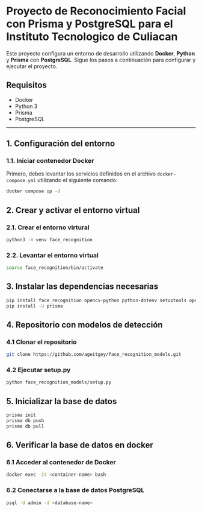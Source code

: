 # Proyecto de Reconocimiento Facial con Prisma y PostgreSQL para el Instituto Tecnologico de Culiacan

Este proyecto configura un entorno de desarrollo utilizando **Docker**, **Python** y **Prisma** con **PostgreSQL**. Sigue los pasos a continuación para configurar y ejecutar el proyecto.

## Requisitos

- Docker
- Python 3
- Prisma
- PostgreSQL
---

## 1. Configuración del entorno

### 1.1. Iniciar contenedor Docker

Primero, debes levantar los servicios definidos en el archivo `docker-compose.yml` utilizando el siguiente comando:

```bash
docker compose up -d
```

## 2. Crear y activar el entorno virtual
### 2.1. Crear el entorno virtural
```bash
python3 -m venv face_recognition
```
### 2.2. Levantar el entorno virtual
```bash
source face_recognition/bin/activate
```

## 3. Instalar las dependencias necesarias
```bash
pip install face_recognition opencv-python python-dotenv setuptools openpyxl pandas
pip install -U prisma
```
## 4. Repositorio con modelos de detección
### 4.1 Clonar el repositorio
```bash
git clone https://github.com/ageitgey/face_recognition_models.git
```
### 4.2 Ejecutar setup.py
```bash
python face_recognition_models/setup.py
```
## 5. Inicializar la base de datos
```bash
prisma init
prisma db push
prisma db pull
```
## 6. Verificar la base de datos en docker
### 6.1 Acceder al contenedor de Docker
```bash
docker exec -it <container-name> bash
```
### 6.2 Conectarse a la base de datos PostgreSQL
```bash
psql -U admin -d <database-name>
```